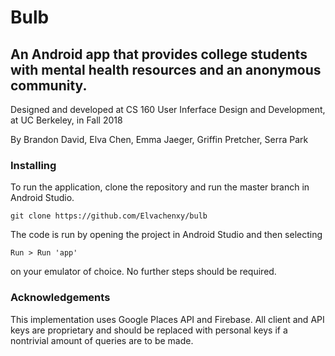 # Bulb 
## An Android app that provides college students with mental health resources and an anonymous community.
Designed and developed at CS 160 User Inferface Design and Development, at UC Berkeley, in Fall 2018

By Brandon David, Elva Chen, Emma Jaeger, Griffin Pretcher, Serra Park

### Installing
To run the application, clone the repository and run the master branch in Android Studio.

```
git clone https://github.com/Elvachenxy/bulb
```

The code is run by opening the project in Android Studio and then selecting
```
Run > Run 'app'
```
on your emulator of choice. No further steps should be required.

### Acknowledgements
This implementation uses Google Places API and Firebase. All client and API keys are proprietary and should be replaced with personal keys if a nontrivial amount of queries are to be made.
